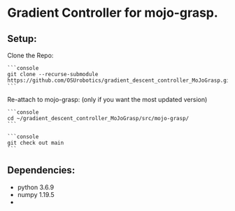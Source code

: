 # Gradient Controller for mojo-grasp.


## Setup:

Clone the Repo:

    ```console
    git clone --recurse-submodule https://github.com/OSUrobotics/gradient_descent_controller_MoJoGrasp.git
    ```

Re-attach to mojo-grasp: (only if you want the most updated version)

    ```console
    cd ~/gradient_descent_controller_MoJoGrasp/src/mojo-grasp/
    ```

    ```console
    git check out main
    ```


## Dependencies:

* python 3.6.9
* numpy 1.19.5
* 